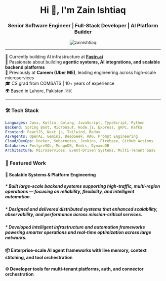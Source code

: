 <!-- README.md for github.com/zainishtiaq -->

<h1 align="center">Hi 👋, I'm Zain Ishtiaq</h1>
<h3 align="center">Senior Software Engineer | Full-Stack Developer | AI Platform Builder</h3>

<p align="center">
  <img src="https://komarev.com/ghpvc/?username=zainishtiaq&label=Profile%20views&color=0e75b6&style=flat" alt="zainishtiaq" />
</p>

---

🚀 Currently building AI infrastructure at **[Fastn.ai](https://fastn.ai)**  
🧠 Passionate about building **agentic systems, AI integrations, and scalable backend platforms**  
💼 Previously at **Careem (Uber ME)**, leading engineering across high-scale microservices  
🎓 CS grad from COMSATS | 10+ years of experience  
🌍 Based in Lahore, Pakistan 🇵🇰  

---

### 🛠️ Tech Stack

```yaml
Languages: Java, Kotlin, Golang, JavaScript, TypeScript, Python
Backend: Spring Boot, Micronaut, Node.js, Express, gRPC, Kafka
Frontend: ReactJS, Next.js, Tailwind, Redux
AI/Agents: OpenAI, Gemini, DeepSeek, RAG, Prompt Engineering
Cloud/DevOps: Docker, Kubernetes, Jenkins, Firebase, GitHub Actions
Databases: PostgreSQL, MongoDB, Redis, DynamoDB
Architecture: Microservices, Event-Driven Systems, Multi-Tenant SaaS
```

###  🚀 Featured Work
#### 🧩 Scalable Systems & Platform Engineering
##### * Built large-scale backend systems supporting high-traffic, multi-region operations — focusing on reliability, flexibility, and intelligent automation.
##### * Designed and delivered distributed systems that enhanced scalability, observability, and performance across mission-critical services.
##### * Developed intelligent infrastructure and automation frameworks powering smarter operations and real-time optimization across large networks.

#### 📦 Enterprise-scale AI agent frameworks with live memory, context stitching, and tool orchestration

#### ⚙️ Developer tools for multi-tenant platforms, auth, and connector orchestration

